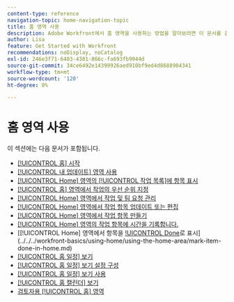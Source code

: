 ```yaml
---
content-type: reference
navigation-topic: home-navigation-topic
title: 홈 영역 사용
description: Adobe Workfront에서 홈 영역을 사용하는 방법을 알아보려면 이 문서를 검토하십시오.
author: Lisa
feature: Get Started with Workfront
recommendations: noDisplay, noCatalog
exl-id: 246e3f71-6403-4381-866c-fa693fb9944d
source-git-commit: 34ce6492e14399926aed910bf9ed4d8688904341
workflow-type: tm+mt
source-wordcount: '120'
ht-degree: 0%

---
```


# 홈 영역 사용

이 섹션에는 다음 문서가 포함됩니다.

* [[!UICONTROL 홈] 시작](../../../workfront-basics/using-home/using-the-home-area/get-started-with-home.md)
* [[!UICONTROL 내 업데이트] 영역 사용](../../../workfront-basics/using-home/using-the-home-area/my-updates-area.md)
* [[!UICONTROL Home] 영역의 [!UICONTROL 작업 목록]에 항목 표시](../../../workfront-basics/using-home/using-the-home-area/display-items-in-home-work-list.md)
* [[!UICONTROL 홈] 영역에서 작업의 우선 순위 지정](../../../workfront-basics/using-home/using-the-home-area/prioritize-work-in-home.md)
* [[!UICONTROL Home] 영역에서 작업 및 팀 요청 관리](../../../workfront-basics/using-home/using-the-home-area/manage-work-and-team-requests-home.md)
* [[!UICONTROL Home] 영역에서 작업 항목 업데이트 또는 편집](../../../workfront-basics/using-home/using-the-home-area/update-and-edit-work-item-home.md)
* [[!UICONTROL Home] 영역에서 작업 항목 만들기](../../../workfront-basics/using-home/using-the-home-area/create-work-items-in-home.md)
* [[!UICONTROL Home] 영역의 작업 항목에 시간을 기록합니다.](../../../workfront-basics/using-home/using-the-home-area/log-time-on-work-item-in-home.md)
* [[!UICONTROL Home] 영역에서 항목을 [!UICONTROL Done](으)로 표시](../../../workfront-basics/using-home/using-the-home-area/mark-item-done-in-home.md)
* [[!UICONTROL 홈 일정] 보기](../../../workfront-basics/using-home/using-the-home-area/home-calendar-view.md)
* [[!UICONTROL 홈 일정] 보기 설정 구성](../../../workfront-basics/using-home/using-the-home-area/configure-home-calendar-view.md)
* [[!UICONTROL 홈 일정] 보기 사용](../../../workfront-basics/using-home/using-the-home-area/use-home-calendar-view.md)
* [[!UICONTROL 홈 캘린더] 보기](../../../workfront-basics/using-home/using-the-home-area/view-home-calendar.md)
* [검토자용 [!UICONTROL 홈] 영역](../../../workfront-basics/using-home/using-the-home-area/home-for-reviewers.md)
